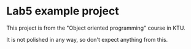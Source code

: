 # Lab5 example project

This project is from the "Object oriented programming" course in KTU.

It is not polished in any way, so don't expect anything from this.

